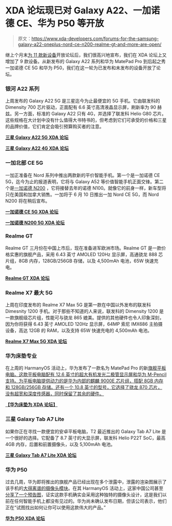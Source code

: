 # XDA 论坛现已对 Galaxy A22、一加诺德 CE、华为 P50 等开放

> 原文：<https://www.xda-developers.com/forums-for-the-samsung-galaxy-a22-oneplus-nord-ce-n200-realme-gt-and-more-are-open/>

继上个月末[为 11 款新设备](https://www.xda-developers.com/iqoo-7-legend-redmi-note-10s-poco-m3-pro-xda-forums/)开放论坛后，我们很高兴地宣布，我们在 XDA 论坛上又增加了 9 款设备。从新发布的 Galaxy A22 系列和华为 MatePad Pro 到后起之秀一加诺德 CE 5G 和华为 P50，我们在这一轮为已发布和未发布的设备开放了论坛。

### 银河 A22 系列

上周发布的 Galaxy A22 5G 是三星迄今为止最便宜的 5G 手机。它由联发科的 Dimensity 700 芯片驱动，正面配有 6.6 英寸高清液晶显示屏，刷新率为 90 赫兹。另一方面，标准的 Galaxy A22 只有 4G，并选择了联发科 Helio G80 芯片。这些规格在大计划中没有什么值得大书特书的，但考虑到它们可承受的价格和三星的品牌价值，它们肯定会吸引预算购买者的注意。

**[三星 Galaxy A22 5G XDA 论坛](https://forum.xda-developers.com/f/samsung-galaxy-a22-5g.12335/)**

**[三星 Galaxy A22 4G XDA 论坛](https://forum.xda-developers.com/f/samsung-galaxy-a22-4g.12333/)**

### 一加北部 CE 5G

一加正准备在 Nord 系列中推出两款新的平价智能手机。第一个是一加诺德 CE 5G，迄今为止的报道表明，它将与 Galaxy A52 等价值智能手机正面交锋。第二个是[一加诺德 N200](https://www.xda-developers.com/oneplus-launch-two-new-nord-phones/) ，它将接替去年的诺德 N100。就像它的前身一样，新车型将只在美国和加拿大销售。一加将于 6 月 10 日推出一加 Nord CE 5G，而 Nord N200 将在稍后宣布。

**[一加诺德 CE 5G XDA 论坛](https://forum.xda-developers.com/f/oneplus-nord-ce-5g.12343/)**

**[一加诺德 N200 5G XDA 论坛](https://forum.xda-developers.com/f/oneplus-nord-n200-5g.12347/)**

### Realme GT

Realme GT 三月份在中国上市后，现在准备进军欧洲市场。Realme GT 是一款价格实惠的旗舰产品，采用 6.43 英寸 AMOLED 120Hz 显示屏，高通骁龙 888 芯片组，8GB 内存，128GB/256GB 存储，以及 4,500mAh 电池，65W 快速充电。

**[Realme GT XDA 论坛](https://forum.xda-developers.com/f/realme-gt.12339/)**

### Realme X7 最大 5G

上周在印度发布的 Realme X7 Max 5G 是第一款在中国以外发布的联发科 Dimesnity 1200 手机。对于那些不知道的人来说，联发科的 Dimensity 1200 是一款旗舰级芯片组，性能可与骁龙 865 媲美。提供的其他硬件也令人印象深刻，因为你将获得 6.43 英寸 AMOLED 120Hz 显示屏，64MP 索尼 IMX686 主拍摄设备，高达 12GB 的 RAM，以及支持 65W 快速充电的 4,500mAh 电池。

**[Realme X7 Max 5G XDA 论坛](https://forum.xda-developers.com/f/realme-x7-max-5g.12341/)**

### 华为床垫专业

在上周的 HarmanyOS 活动上，华为发布了一款名为 MatePad Pro 的新[旗舰平板电脑。这款平板电脑配有 12.6 英寸的超大有机发光二极管显示屏和华为 M-Pencil 支持。为平板电脑提供动力的是华为内部的麒麟 9000E 芯片组，搭配 8GB 内存和 128GB/256GB 存储。还有一个 10.8 英寸的型号，它选择了骁龙 870 芯片，没有超宽和深度传感器，同时保留了其余的硬件。](https://www.xda-developers.com/harmonyos-on-huawei-matepad-pro-impressions/)

**[【华为床垫为 XDA 论坛】](https://forum.xda-developers.com/f/huawei-matepad-pro-2021.12337/)**

### 三星 Galaxy Tab A7 Lite

如果你正在寻找一款便宜的安卓平板电脑，T2 最近推出的 Galaxy Tab A7 Lite 是一个很好的选择。它配备了 8.7 英寸的大显示屏，联发科 Helio P22T SoC，最高 4GB 内存，后置和前置摄像头，以及 5,100mAh 电池。

**[三星 Galaxy Tab A7 Lite XDA 论坛](https://forum.xda-developers.com/f/samsung-galaxy-tab-a7-lite.12329/)**

### 华为 P50

过去几周，华为即将推出的旗舰产品已经出现在多个泄露中，泄露的渲染图展示了该手机的[大得离谱的摄像头模块](https://www.xda-developers.com/leaked-renders-huawei-p50-absurd-cameras/)。在其 HarmanyOS 活动上，这家中国公司甚至[分享了一个预告图](https://www.xda-developers.com/huawei-teases-p50-gargantuan-camera-bump/)，证实这款手机确实会采用这种独特的摄像头设计，这是我们以前在任何智能手机上都没有见过的。华为尚未确认发布日期，但该公司表示，他们正在“试图找出如何让你可以使用这款伟大的产品。”

**[华为 P50 XDA 论坛](https://forum.xda-developers.com/f/huawei-p50.12331/)**